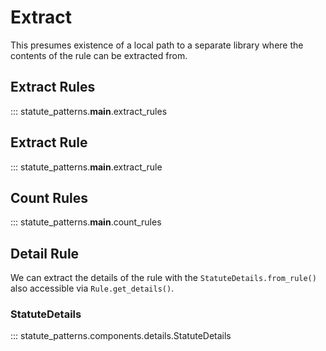 # Extract

This presumes existence of a local path to a separate library where the contents of the rule can be extracted from.

## Extract Rules

::: statute_patterns.__main__.extract_rules

## Extract Rule

::: statute_patterns.__main__.extract_rule

## Count Rules

::: statute_patterns.__main__.count_rules

## Detail Rule

We can extract the details of the rule with the `StatuteDetails.from_rule()` also accessible via `Rule.get_details()`.

### StatuteDetails

::: statute_patterns.components.details.StatuteDetails
